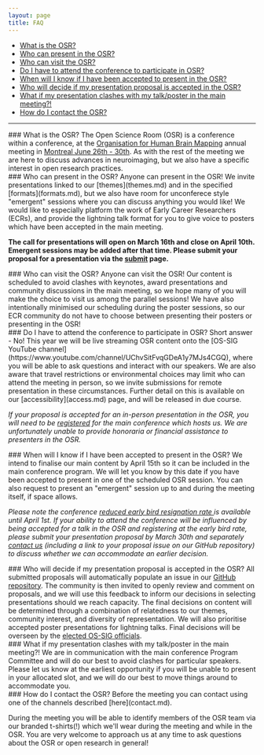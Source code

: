 ```yaml
---
layout: page
title: FAQ
---
```


- [What is the OSR?](#what)
- [Who can present in the OSR?](#whopresent)
- [Who can visit the OSR?](#whovisit)
- [Do I have to attend the conference to participate in OSR?](#attend)
- [When will I know if I have been accepted to present in the OSR?](#when)
- [Who will decide if my presentation proposal is accepted in the OSR?](#decide)
- [What if my presentation clashes with my talk/poster in the main meeting?!](#clash)
- [How do I contact the OSR?](#contact)

---



<div id='what'></div>
### What is the OSR?
The Open Science Room (OSR) is a conference within a conference,
at the <a href="https://www.humanbrainmapping.org/">Organisation for Human Brain Mapping</a>
annual meeting in <a href="https://www.humanbrainmapping.org/i4a/pages/index.cfm?pageID=3958&activateFull=true" >Montreal June 26th - 30th</a>.
As with the rest of the meeting we are here to discuss advances in neuroimaging, but we also have a specific interest in open research practices.

<div id='whopresent'></div>
### Who can present in the OSR?
Anyone can present in the OSR!
We invite presentations linked to our [themes](themes.md)
and in the specified [formats](formats.md),
but we also have room for unconferece style "emergent" sessions where you can discuss anything you would like!
We would like to especially platform the work of Early Career Researchers (ECRs),
and provide the lightning talk format for you to give voice to posters which have been accepted in the main meeting.

**The call for presentations will open on March 16th and close on April 10th.
Emergent sessions may be added after that time.
Please submit your proposal for a presentation via the [submit](submit.md) page.**

<div id='whovisit'></div>
### Who can visit the OSR?
Anyone can visit the OSR!
Our content is scheduled to avoid clashes with keynotes,
award presentations and community discussions in the main meeting,
so we hope many of you will make the choice to visit us among the parallel sessions!
We have also intentionally minimised our scheduling during the poster sessions,
so our ECR community do not have to choose between presenting their posters or presenting in the OSR!

<div id='attend'></div>
### Do I have to attend the conference to participate in OSR?
Short answer - No!
This year we will be live streaming OSR content onto the [OS-SIG YouTube channel](https://www.youtube.com/channel/UChvSitFvqGDeA1y7MJs4CGQ),
where you will be able to ask questions and interact with our speakers.
We are also aware that travel restrictions or environmental choices may limit who can attend the meeting in person,
so we invite submissions for remote presentation in these circumstances.
Further detail on this is available on our [accessibility](access.md) page,
and will be released in due course.

*If your proposal is accepted for an in-person presentation in the OSR,
you will need to be <a href="https://www.humanbrainmapping.org/i4a/pages/index.cfm?pageid=3969">registered</a>
for the main conference which hosts us.
We are unfortunately unable to provide honoraria or financial assistance to presenters in the OSR.*

<div id='when'></div>
### When will I know if I have been accepted to present in the OSR?
We intend to finalise our main content by April 15th so it can be included in the main conference program.
We will let you know by this date if you have been accepted to present in one of the scheduled OSR session.
You can also request to present an "emergent" session up to and during the meeting itself, if space allows.

*Please note the conference <a href="https://www.humanbrainmapping.org/i4a/pages/index.cfm?pageid=3969">
reduced early bird resignation rate </a> is available until April 1st.
If your ability to attend the conference will be influenced by being accepted for a talk in the OSR and
registering at the early bird rate, please submit your presentation proposal by March 30th and separately
[contact us](contact.md) (including a link to your proposal issue on our GitHub repository) to discuss whether
we can accommodate an earlier decision.*

<div id='decide'></div>
### Who will decide if my presentation proposal is accepted in the OSR?
All submitted proposals will automatically populate an issue in our <a href="https://github.com/ohbm/osr2020">GitHub repository</a>.
The community is then invited to openly review and comment on proposals,
and we will use this feedback to inform our decisions in selecting presentations
should we reach capacity. The final decisions on content will be determined through a
combination of relatedness to our themes, community interest, and diversity of representation.
We will also prioritise accepted poster presentations for lightning talks.
Final decisions will be overseen by the <a href="https://ossig.netlify.com/">elected OS-SIG officials</a>.

<div id='clash'></div>
### What if my presentation clashes with my talk/poster in the main meeting?!
We are in communication with the main conference Program Committee and will do our best
to avoid clashes for particular speakers. Please let us know at the earliest opportunity
if you will be unable to present in your allocated slot, and we will do our best to move things around to accommodate you.

<div id='contact'></div>
### How do I contact the OSR?
Before the meeting you can contact using one of the channels described [here](contact.md).

During the meeting you will be able to identify members of the OSR team via our
branded t-shirts(!) which we'll wear during the meeting and while in the OSR.
You are very welcome to approach us at any time to ask questions about the OSR or open research in general!
